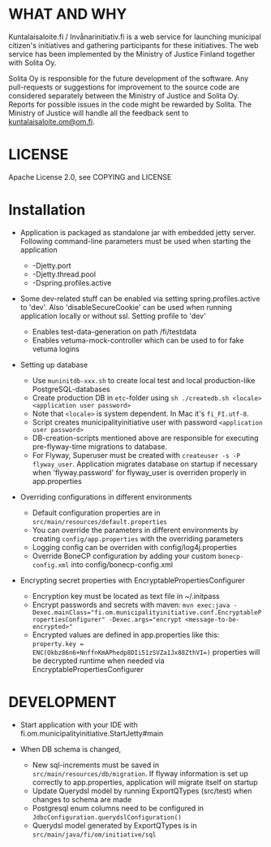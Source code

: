 # WHAT AND WHY

Kuntalaisaloite.fi / Invånarinitiativ.fi is a web service for launching municipal citizen's initiatives and gathering participants for these initiatives. The web service has been implemented by the Ministry of Justice Finland together with Solita Oy.

Solita Oy is responsible for the future development of the software. Any pull-requests or suggestions for improvement to the source code are considered separately between the Ministry of Justice and Solita Oy. Reports for possible issues in the code might be rewarded by Solita. The Ministry of Justice will handle all the feedback sent to kuntalaisaloite.om@om.fi.

# LICENSE

Apache License 2.0, see COPYING and LICENSE

# Installation

* Application is packaged as standalone jar with embedded jetty server. Following command-line parameters must be used when starting the application
	* -Djetty.port
	* -Djetty.thread.pool
	* -Dspring.profiles.active

* Some dev-related stuff can be enabled via setting spring.profiles.active to 'dev'. Also 'disableSecureCookie' can be used when running application locally or without ssl. Setting profile to 'dev'
	* Enables test-data-generation on path /fi/testdata
	* Enables vetuma-mock-controller which can be used to for fake vetuma logins

* Setting up database
	* Use `muninitdb-xxx.sh` to create local test and local production-like PostgreSQL-databases
	* Create production DB in `etc`-folder using `sh ./createdb.sh <locale> <application user password>`
	* Note that `<locale>` is system dependent. In Mac it's `fi_FI.utf-8`.
	* Script creates municipalityinitiative user with password `<application user password>`
	* DB-creation-scripts mentioned above are responsible for executing pre-flyway-time migrations to database.
	* For Flyway, Superuser must be created with `createuser -s -P flyway_user`. Application migrates database on startup if necessary when 'flyway.password' for flyway_user is overriden properly in app.properties

* Overriding configurations in different environments 
	* Default configuration properties are in `src/main/resources/default.properties`
	* You can override the parameters in different environments by creating `config/app.properties` with the overriding parameters
	* Logging config can be overriden with config/log4j.properties
	* Override BoneCP configuration by adding your custom `bonecp-config.xml` into config/bonecp-config.xml

* Encrypting secret properties with EncryptablePropertiesConfigurer
	* Encryption key must be located as text file in ~/.initpass
	* Encrypt passwords and secrets with maven: `mvn exec:java -Dexec.mainClass="fi.om.municipalityinitiative.conf.EncryptablePropertiesConfigurer" -Dexec.args="encrypt <message-to-be-encrypted>"`
	* Encrypted values are defined in app.properties like this: 
 	  `property.key = ENC(Okbz86n6+NnffnKmAPhedp8DIi51zSVZa1Jx88ZthVI=)`
 	  properties will be decrypted runtime when needed via EncryptablePropertiesConfigurer

# DEVELOPMENT

* Start application with your IDE with fi.om.municipalityinitiative.StartJetty#main

* When DB schema is changed, 
	* New sql-increments must be saved in `src/main/resources/db/migration`. If flyway information is set up correctly to app.properties, application will migrate itself on startup 
	* Update Querydsl model by running ExportQTypes (src/test) when changes to schema are made
	* Postgresql enum columns need to be configured in `JdbcConfiguration.querydslConfiguration()`
	* Querydsl model generated by ExportQTypes is in `src/main/java/fi/om/initiative/sql`